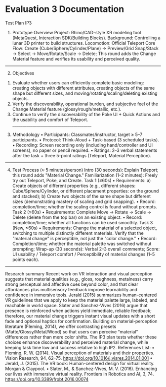 # Evaluation 3 Documentation

Test Plan IP3
1) Prototype Overview
Project: Rhino/CAD-style XR modeling tool (MetaQuest, Interaction SDK/Building Blocks). Background: Controlling a lunar 3D printer to build structures.
Locomotion: Official Teleport
Core Flow: Create (Cube/Sphere/Cylinder/Plane) → Preview/Grid Snap/Stack → Select → Move/Rotate/Scale → Delete; This round adds the Change Material feature and verifies its usability and perceived quality.
________________________________________
2) Objectives
1. Evaluate whether users can efficiently complete basic modeling: creating objects with different attributes, creating objects of the same shape but different sizes, and moving/rotating/scaling/deleting existing objects.
2. Verify the discoverability, operational burden, and subjective feel of the Change Material feature (glossy/rough/metallic, etc.).
3. Continue to verify the discoverability of the Poke UI + Quick Actions and the usability and comfort of Teleport. ________________________________________
3) Methodology
• Participants: Classmates/instructor, target ≥ 5–7 participants.
• Protocol: Think-Aloud + Task-based (3 scheduled tasks).
• Recording: Screen recording only (including hand/controller and UI screens), no paper or pencil required.
• Ratings: 2–3 verbal statements after the task + three 5-point ratings (Teleport, Material Perception).
________________________________________
4) Test Process (≈ 5 minutes/person)
Intro (30 seconds): Explain Teleport; this round adds "Material Change."
Familiarization (1–2 minutes): Freely try out Teleport, Poke, and Create. Task 1 (≤60s)
• Requirements:
a) Create objects of different properties (e.g., different shapes: Cube/Sphere/Cylinder, or different placement properties: on the ground and stacked);
b) Create two objects of the same shape but different sizes (demonstrating mastery of scaling and grid snapping).
• Record: completion/time; whether the scaling control is found without prompts.
Task 2 (≤60s)
• Requirements: Complete Move → Rotate → Scale → Delete (delete from the top bar) on an existing object.
• Record: completion/time; whether all functions can be used smoothly.
Task 3 (New, ≤60s)
• Requirements: Change the material of a selected object, switching to multiple distinctly different materials. Verify that the "material change" is perceptible, not just the "color change." • Record: Completion/time; whether the material palette was switched without prompting;
Wrap-up (30 seconds): Verbal 2–3 overall comments;
Score: UI usability / Teleport comfort / Perceptibility of material changes (1–5 points each).
 ________________________________________
Research summary
Recent work on VR interaction and visual perception suggests that material qualities (e.g., gloss, roughness, metalness) carry strong perceptual and affective cues beyond color, and that clear affordances plus multisensory feedback improve learnability and confidence in immersive tools. Jerald (2015) summarizes human-centered VR guidelines that we apply to keep the material palette large, labeled, and reachable in world space. Slater and Sanchez-Vives (2016) argue that presence is reinforced when actions yield immediate, reliable feedback; therefore, our material change triggers instant visual updates with a short fade and optional haptics for confirmation. Building on material-perception literature (Fleming, 2014), we offer contrasting presets (Matte/Glossy/Metal/Wood) so that users can perceive “material” differences rather than mere color shifts. The IP3 plan tests whether these choices enhance discoverability and perceived material change, while keeping task time low and success relative to high IP2.
References List:
• Fleming, R. W. (2014). Visual perception of materials and their properties. Vision Research, 94, 62–75. https://doi.org/10.1016/j.visres.2014.01.001
• Jerald, J. (2015). The VR book: Human-centered design for virtual reality. Morgan & Claypool.
• Slater, M., & Sanchez-Vives, M. V. (2016). Enhancing our lives with immersive virtual reality. Frontiers in Robotics and AI, 3, 74. https://doi.org/10.3389/frobt.2016.00074

